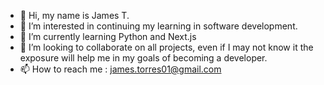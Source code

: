 - 👋 Hi, my name is James T. 
- 👀 I’m interested in continuing my learning in software development.
- 🌱 I’m currently learning Python and Next.js
- 💞️ I’m looking to collaborate on all projects, even if I may not know it the exposure will help me in my goals of becoming a developer. 
- 📫 How to reach me : james.torres01@gmail.com

<!---
luckylefty01/luckylefty01 is a ✨ special ✨ repository because its `README.md` (this file) appears on your GitHub profile.
You can click the Preview link to take a look at your changes.
--->
